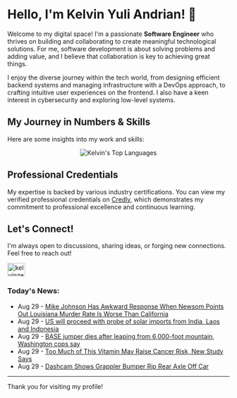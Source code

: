 # Hello, I'm Kelvin Yuli Andrian! 👋

Welcome to my digital space! I'm a passionate **Software Engineer** who thrives on building and collaborating to create meaningful technological solutions. For me, software development is about solving problems and adding value, and I believe that collaboration is key to achieving great things.

I enjoy the diverse journey within the tech world, from designing efficient backend systems and managing infrastructure with a DevOps approach, to crafting intuitive user experiences on the frontend. I also have a keen interest in cybersecurity and exploring low-level systems.

## My Journey in Numbers & Skills

Here are some insights into my work and skills:

<p align="center">
  <img src="https://github-readme-stats.vercel.app/api/top-langs/?username=kelvinzer0&layout=compact&theme=radical" alt="Kelvin's Top Languages" />
</p>

## Professional Credentials

My expertise is backed by various industry certifications. You can view my verified professional credentials on [Credly](https://www.credly.com/users/kelvin-yuli-andrian/badges), which demonstrates my commitment to professional excellence and continuous learning.

## Let's Connect!

I'm always open to discussions, sharing ideas, or forging new connections. Feel free to reach out!

<p align="left">
    <a href="https://linkedin.com/in/kelvinzero" target="blank"><img align="center" src="https://cdn.jsdelivr.net/npm/simple-icons@3.0.1/icons/linkedin.svg" alt="kelvinzero" height="30" width="40" /></a>
</p>

### Today's News:

<!-- feed start -->
- Aug 29 - [Mike Johnson Has Awkward Response When Newsom Points Out Louisiana Murder Rate Is Worse Than California](https://www.yahoo.com/news/articles/mike-johnson-awkward-response-newsom-234357807.html)
- Aug 29 - [US will proceed with probe of solar imports from India, Laos and Indonesia](https://finance.yahoo.com/news/us-proceed-probe-solar-imports-210441652.html)
- Aug 29 - [BASE jumper dies after leaping from 6,000-foot mountain, Washington cops say](https://www.yahoo.com/news/articles/jumper-dies-leaping-6-000-210439020.html)
- Aug 29 - [Too Much of This Vitamin May Raise Cancer Risk, New Study Says](https://www.yahoo.com/news/articles/too-much-vitamin-may-raise-185039288.html)
- Aug 29 - [Dashcam Shows Grappler Bumper Rip Rear Axle Off Car](https://autos.yahoo.com/articles/dashcam-shows-grappler-bumper-rip-183348081.html)
<!-- feed end -->

---

Thank you for visiting my profile!
